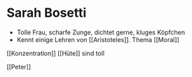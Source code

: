 # Sarah Bosetti
- Tolle Frau, scharfe Zunge, dichtet gerne, kluges Köpfchen 
- Kennt einige Lehren von [[Aristoteles]]. Thema [[Moral]] 

[[Konzentration]]
[[Hüte]] sind toll 

[[Peter]]